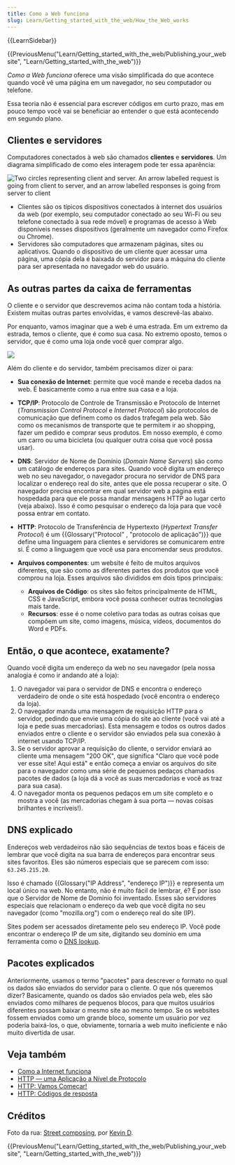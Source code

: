 ```yaml
---
title: Como a Web funciona
slug: Learn/Getting_started_with_the_web/How_the_Web_works
---
```


{{LearnSidebar}}

{{PreviousMenu("Learn/Getting_started_with_the_web/Publishing_your_website", "Learn/Getting_started_with_the_web")}}

_Como a Web funciona_ oferece uma visão simplificada do que acontece quando você vê uma página em um navegador, no seu computador ou telefone.

Essa teoria não é essencial para escrever códigos em curto prazo, mas em pouco tempo você vai se beneficiar ao entender o que está acontecendo em segundo plano.

## Clientes e servidores

Computadores conectados à web são chamados **clientes** e **servidores**. Um diagrama simplificado de como eles interagem pode ter essa aparência:

![Two circles representing client and server. An arrow labelled request is going from client to server, and an arrow labelled responses is going from server to client](simple-client-server.png)

- Clientes são os típicos dispositivos conectados à internet dos usuários da web (por exemplo, seu computador conectado ao seu Wi-Fi ou seu telefone conectado à sua rede móvel) e programas de acesso à Web disponíveis nesses dispositivos (geralmente um navegador como Firefox ou Chrome).
- Servidores são computadores que armazenam páginas, sites ou aplicativos. Quando o dispositivo de um cliente quer acessar uma página, uma cópia dela é baixada do servidor para a máquina do cliente para ser apresentada no navegador web do usuário.

## As outras partes da caixa de ferramentas

O cliente e o servidor que descrevemos acima não contam toda a história. Existem muitas outras partes envolvidas, e vamos descrevê-las abaixo.

Por enquanto, vamos imaginar que a web é uma estrada. Em um extremo da estrada, temos o cliente, que é como sua casa. No extremo oposto, temos o servidor, que é como uma loja onde você quer comprar algo.

![](road.jpg)

Além do cliente e do servidor, também precisamos dizer oi para:

- **Sua conexão de Internet**: permite que você mande e receba dados na web. É basicamente como a rua entre sua casa e a loja.
- **TCP/IP**: Protocolo de Controle de Transmissão e Protocolo de Internet (_Transmission Control Protocol_ e _Internet Protocol_) são protocolos de comunicação que definem como os dados trafegam pela web. São como os mecanismos de transporte que te permitem ir ao shopping, fazer um pedido e comprar seus produtos. Em nosso exemplo, é como um carro ou uma bicicleta (ou qualquer outra coisa que você possa usar).
- **DNS**: Servidor de Nome de Domínio (_Domain Name Servers_) são como um catálogo de endereços para sites. Quando você digita um endereço web no seu navegador, o navegador procura no servidor de DNS para localizar o endereço real do site, antes que ele possa recuperar o site. O navegador precisa encontrar em qual servidor web a página está hospedada para que ele possa mandar mensagens HTTP ao lugar certo (veja abaixo). Isso é como pesquisar o endereço da loja para que você possa entrar em contato.
- **HTTP**: Protocolo de Transferência de Hypertexto (_Hypertext Transfer Protocol_) é um {{Glossary("Protocol" , "protocolo de aplicação")}} que define uma linguagem para clientes e servidores se comunicarem entre si. É como a linguagem que você usa para encomendar seus produtos.
- **Arquivos componentes**: um website é feito de muitos arquivos diferentes, que são como as diferentes partes dos produtos que você comprou na loja. Esses arquivos são divididos em dois tipos principais:

  - **Arquivos de Código**: os sites são feitos principalmente de HTML, CSS e JavaScript, embora você possa conhecer outras tecnologias mais tarde.
  - **Recursos**: esse é o nome coletivo para todas as outras coisas que compõem um site, como imagens, música, vídeos, documentos do Word e PDFs.

## Então, o que acontece, exatamente?

Quando você digita um endereço da web no seu navegador (pela nossa analogia é como ir andando até a loja):

1. O navegador vai para o servidor de DNS e encontra o endereço verdadeiro de onde o site está hospedado (você encontra o endereço da loja).
2. O navegador manda uma mensagem de requisição HTTP para o servidor, pedindo que envie uma cópia do site ao cliente (você vai até a loja e pede suas mercadorias). Esta mensagem e todos os outros dados enviados entre o cliente e o servidor são enviados pela sua conexão à internet usando TCP/IP.
3. Se o servidor aprovar a requisição do cliente, o servidor enviará ao cliente uma mensagem "200 OK", que significa "Claro que você pode ver esse site! Aqui está" e então começa a enviar os arquivos do site para o navegador como uma série de pequenos pedaços chamados pacotes de dados (a loja dá a você as suas mercadorias e você as traz para sua casa).
4. O navegador monta os pequenos pedaços em um site completo e o mostra a você (as mercadorias chegam à sua porta — novas coisas brilhantes e incríveis!).

## DNS explicado

Endereços web verdadeiros não são sequências de textos boas e fáceis de lembrar que você digita na sua barra de endereços para encontrar seus sites favoritos. Eles são números especiais que se parecem com isso: `63.245.215.20`.

Isso é chamado {{Glossary("IP Address", "endereço IP")}} e representa um local único na web. No entanto, não é muito fácil de lembrar, é? É por isso que o Servidor de Nome de Domínio foi inventado. Esses são servidores especiais que relacionam o endereço da web que você digita no seu navegador (como "mozilla.org") com o endereço real do site (IP).

Sites podem ser acessados diretamente pelo seu endereço IP. Você pode encontrar o endereço IP de um site, digitando seu domínio em uma ferramenta como o [DNS lookup](https://www.nslookup.io/website-to-ip-lookup/).

## Pacotes explicados

Anteriormente, usamos o termo "pacotes" para descrever o formato no qual os dados são enviados do servidor para o cliente. O que nós queremos dizer? Basicamente, quando os dados são enviados pela web, eles são enviados como milhares de pequenos blocos, para que muitos usuários diferentes possam baixar o mesmo site ao mesmo tempo. Se os websites fossem enviados como um grande bloco, somente um usuário por vez poderia baixá-los, o que, obviamente, tornaria a web muito ineficiente e não muito divertida de usar.

## Veja também

- [Como a Internet funciona](/pt-BR/docs/Learn/Common_questions/Como_a_internet_funciona)
- [HTTP — uma Aplicação a Nível de Protocolo](https://dev.opera.com/articles/http-basic-introduction/)
- [HTTP: Vamos Começar!](https://dev.opera.com/articles/http-lets-get-it-on/)
- [HTTP: Códigos de resposta](https://dev.opera.com/articles/http-response-codes/)

## Créditos

Foto da rua: [Street composing](https://www.flickr.com/photos/kdigga/9110990882/in/photolist-cXrKFs-c1j6hQ-mKrPUT-oRTUK4-7jSQQq-eT7daG-cZEZrh-5xT9L6-bUnkip-9jAbvr-5hVkHn-pMfobT-dm8JuZ-gjwYYM-pREaSM-822JRW-5hhMf9-9RVQNn-bnDMSZ-pL2z3y-k7FRM4-pzd8Y7-822upY-8bFN4Y-kedD87-pzaATg-nrF8ft-5anP2x-mpVky9-ceKc9W-dG75mD-pY62sp-gZmXVZ-7vVJL9-h7r9AQ-gagPYh-jvo5aM-J32rC-ibP2zY-a4JBcH-ndxM5Y-iFHsde-dtJ15p-8nYRgp-93uCB1-o6N5Bh-nBPUny-dNJ66P-9XWmVP-efXhxJ), por [Kevin D](https://www.flickr.com/photos/kdigga/).

{{PreviousMenu("Learn/Getting_started_with_the_web/Publishing_your_website", "Learn/Getting_started_with_the_web")}}
